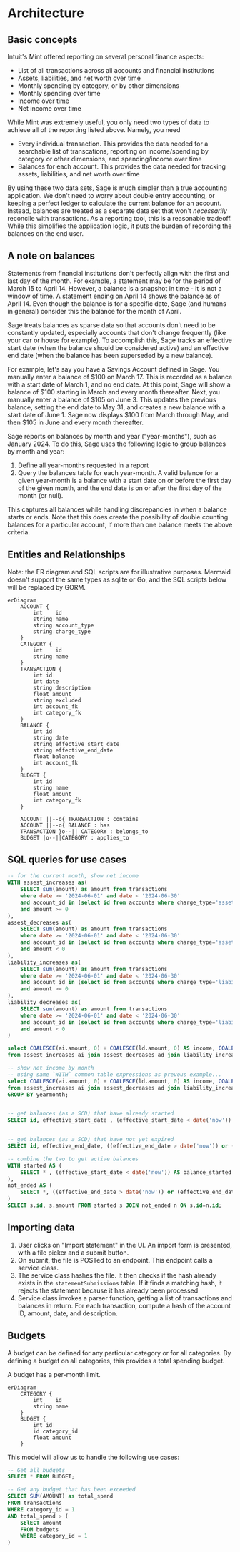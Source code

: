# Architecture

## Basic concepts

Intuit's Mint offered reporting on several personal finance aspects:
* List of all transactions across all accounts and financial institutions
* Assets, liabilities, and net worth over time
* Monthly spending by category, or by other dimensions
* Monthly spending over time
* Income over time
* Net income over time

While Mint was extremely useful, you only need two types of data to achieve
all of the reporting listed above. Namely, you need
* Every individual transaction. This provides the data needed for a searchable
list of transcations, reporting on income/spending by category or other
dimensions, and spending/income over time
* Balances for each account. This provides the data needed for tracking assets,
liabilities, and net worth over time

By using these two data sets, Sage is much simpler than a true accounting 
application. We don't need to worry about double entry accounting, or keeping
a perfect ledger to calculate the current balance for an account. Instead,
balances are treated as a separate data set that won't _necessarily_ reconcile
with transactions. As a reporting tool, this is a reasonable tradeoff.
While this simplifies the application logic, it puts the burden of recording
the balances on the end user.

## A note on balances

Statements from financial institutions don't perfectly align with the first and
last day of the month. For example, a statement may be for the period of March
15 to April 14. However, a balance is a snapshot in time - it is not a window
of time. A statement ending on April 14 shows the balance as of April 14.
Even though the balance is for a specific date, Sage (and humans in general)
consider this the balance for the month of April.

Sage treats balances as sparse data so that accounts don't need to be constantly
updated, especially accounts that don't change frequently (like your car or
house for example). To accomplish this, Sage tracks an effective start date
(when the balance should be considered active) and an effective end date (when
the balance has been superseded by a new balance).

For example, let's say you have a Savings Account defined in Sage. You
manually enter a balance of $100 on March 17. This is recorded as a balance
with a start date of March 1, and no end date. At this point, Sage will show a
balance of $100 starting in March and every month thereafter. Next, you
manually enter a balance of $105 on June 3. This updates the previous balance,
setting the end date to May 31, and creates a new balance with a start date of
June 1. Sage now displays $100 from March through May, and then $105 in June
and every month thereafter.

Sage reports on balances by month and year ("year-months"), such as January
2024. To do this, Sage uses the following logic to group balances by month and
year:

1. Define all year-months requested in a report
1. Query the balances table for each year-month. A valid balance for a given
year-month is a balance with a start date on or before the first day of the
given month, and the end date is on or after the first day of the
month (or null).

This captures all balances while handling discrepancies in when a balance
starts or ends. Note that this does create the possibility of double counting
balances for a particular account, if more than one balance meets the above
criteria.

## Entities and Relationships

Note: the ER diagram and SQL scripts are for illustrative purposes. Mermaid
doesn't support the same types as sqlite or Go, and the SQL scripts below
will be replaced by GORM.

```mermaid
erDiagram
    ACCOUNT {
        int    id
        string name
        string account_type 
        string charge_type
    }
    CATEGORY {
        int    id
        string name
    }
    TRANSACTION {
        int id
        int date
        string description
        float amount
        string excluded
        int account_fk
        int category_fk
    }
    BALANCE {
        int id
        string date
        string effective_start_date
        string effective_end_date
        float balance
        int account_fk
    }
    BUDGET {
        int id
        string name
        float amount
        int category_fk
    }

    ACCOUNT ||--o{ TRANSACTION : contains
    ACCOUNT ||--o{ BALANCE : has
    TRANSACTION }o--|| CATEGORY : belongs_to
    BUDGET |o--||CATEGORY : applies_to
```

## SQL queries for use cases

```sql
-- for the current month, show net income
WITH assest_increases as(
    SELECT sum(amount) as amount from transactions 
    where date >= '2024-06-01' and date < '2024-06-30'
    and account_id in (select id from accounts where charge_type='asset')
    and amount >= 0
),
assest_decreases as(
    SELECT sum(amount) as amount from transactions 
    where date >= '2024-06-01' and date < '2024-06-30'
    and account_id in (select id from accounts where charge_type='asset')
    and amount < 0
),
liability_increases as(
    SELECT sum(amount) as amount from transactions 
    where date >= '2024-06-01' and date < '2024-06-30'
    and account_id in (select id from accounts where charge_type='liability')
    and amount >= 0
),
liability_decreases as(
	SELECT sum(amount) as amount from transactions 
    where date >= '2024-06-01' and date < '2024-06-30'
    and account_id in (select id from accounts where charge_type='liability')
    and amount < 0
)

select COALESCE(ai.amount, 0) + COALESCE(ld.amount, 0) AS income, COALESCE(ad.amount, 0) + COALESCE(li.amount, 0) AS expenses
from assest_increases ai join assest_decreases ad join liability_increases li join liability_decreases ld;

-- show net income by month
-- using same `WITH` common table expressions as prevous example...
select COALESCE(ai.amount, 0) + COALESCE(ld.amount, 0) AS income, COALESCE(ad.amount, 0) + COALESCE(li.amount, 0) AS expenses, strftime('%Y-%m') as yearmonth
from assest_increases ai join assest_decreases ad join liability_increases li join liability_decreases ld
GROUP BY yearmonth;


-- get balances (as a SCD) that have already started
SELECT id, effective_start_date , (effective_start_date < date('now')) AS balance_started from balances WHERE balance_started=1;


-- get balances (as a SCD) that have not yet expired
SELECT id, effective_end_date, ((effective_end_date > date('now')) or (effective_end_date is null)) AS balance_not_ended from balances WHERE balance_not_ended=1;

-- combine the two to get active balances
WITH started AS (
    SELECT * , (effective_start_date < date('now')) AS balance_started from balances WHERE balance_started=1
),
not_ended AS (
    SELECT *, ((effective_end_date > date('now')) or (effective_end_date is null)) AS balance_not_ended from balances WHERE balance_not_ended=1   
)
SELECT s.id, s.amount FROM started s JOIN not_ended n ON s.id=n.id;

```


## Importing data

1. User clicks on "Import statement" in the UI. An import form is presented,
with a file picker and a submit button.
1. On submit, the file is POSTed to an endpoint. This endpoint calls a service
class.
1. The service class hashes the file. It then checks if the hash already exists
in the `statementSubmissions` table. If it finds a matching hash, it rejects
the statement because it has already been processed
1. Service class invokes a parser function, getting a list of transactions and
balances in return. For each transaction, compute a hash of the account ID,
amount, date, and description. 

## Budgets

A budget can be defined for any particular category or for all categories. By
defining a budget on all categories, this provides a total spending budget.

A budget has a per-month limit.

```mermaid
erDiagram
    CATEGORY {
        int    id
        string name
    }
    BUDGET {
        int id
        id category_id
        float amount
    }
```

This model will allow us to handle the following use cases:

```sql
-- Get all budgets
SELECT * FROM BUDGET;

-- Get any budget that has been exceeded
SELECT SUM(AMOUNT) as total_spend
FROM transactions
WHERE category_id = 1
AND total_spend > (
    SElECT amount 
    FROM budgets
    WHERE category_id = 1
)
```